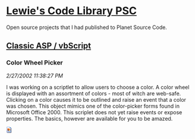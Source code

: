 # [Lewie's Code Library PSC](../../README.md)

Open source projects that I had published to Planet Source Code.

## [Classic ASP / vbScript](../README.md)

### Color Wheel Picker

*2/27/2002 11:38:27 PM*

I was working on a scriptlet to allow users to choose a color. A color wheel is displayed with an assortment of colors - most of witch are web-safe. Clicking on a color causes it to be outlined and raise an event that a color was chosen. This object mimics one of the color-picker forms found in Microsoft Office 2000. This scriplet does not yet raise events or expose properties. The basics, however are available for you to be amazed.

![Screenshot of Color Wheel Picker](/screenshot.gif)



